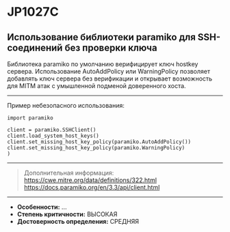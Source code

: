 # JP1027C
## Использование библиотеки paramiko для SSH-соединений без проверки ключа
Библиотека paramiko по умолчанию верифицирует ключ hostkey сервера. Использование
AutoAddPolicy или WarningPolicy позволяет добавлять ключ сервера без верификации и открывает
возможность для MITM атак с умышленной подменой доверенного хоста.

---
Пример небезопасного использования:
```
import paramiko

client = paramiko.SSHClient()
client.load_system_host_keys()
client.set_missing_host_key_policy(paramiko.AutoAddPolicy())
client.set_missing_host_key_policy(paramiko.WarningPolicy)
)
```
---
> Дополнительная информация:
> <https://cwe.mitre.org/data/definitions/322.html>
> <https://docs.paramiko.org/en/3.3/api/client.html>
---
* __Особенности:__ ...
* __Степень критичности:__ ВЫСОКАЯ
* __Достоверность определения:__ СРЕДНЯЯ
